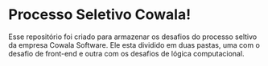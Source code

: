 # Processo Seletivo Cowala!

Esse repositório foi criado para armazenar os desafios do processo seltivo da empresa Cowala Software. Ele esta dividido em duas pastas, uma com o desafio de front-end e outra com os desafios de lógica computacional.